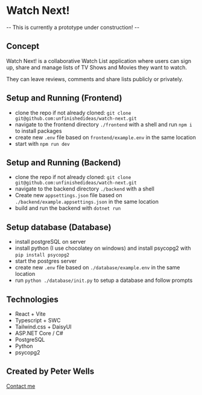 # Watch Next!

-- This is currently a prototype under construction! --

## Concept

Watch Next! is a collaborative Watch List application where users can sign up, share and manage lists of TV Shows and Movies they want to watch.

They can leave reviews, comments and share lists publicly or privately.

## Setup and Running (Frontend)

- clone the repo if not already cloned: `git clone git@github.com:unfinishedideas/watch-next.git`
- navigate to the frontend directory `./frontend` with a shell and run `npm i` to install packages
- create new `.env` file based on `frontend/example.env` in the same location
- start with `npm run dev`

## Setup and Running (Backend)

- clone the repo if not already cloned: `git clone git@github.com:unfinishedideas/watch-next.git`
- navigate to the backend directory `./backend` with a shell 
- Create new `appsettings.json` file based on `./backend/example.appsettings.json` in the same location
- build and run the backend with `dotnet run`

## Setup database (Database)

- install postgreSQL on server
- install python (I use chocolatey on windows) and install psycopg2 with `pip install psycopg2`
- start the postgres server
- create new `.env` file based on `./database/example.env` in the same location
- run `python ./database/init.py` to setup a database and follow prompts

## Technologies

- React + Vite
- Typescript + SWC
- Tailwind.css + DaisyUI
- ASP.NET Core / C#
- PostgreSQL
- Python
- psycopg2

## Created by Peter Wells

[Contact me](petewellspdx@gmail.com)
